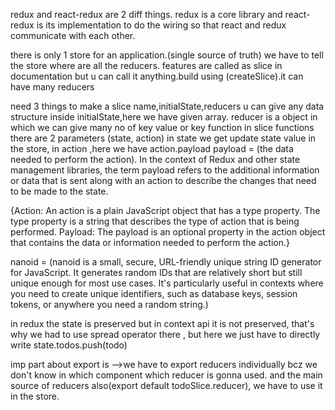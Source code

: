 redux and react-redux are 2 diff things.
redux is a core library and react-redux is its implementation to do the wiring so that react and redux communicate with each other.

there is only 1 store for an application.(single source of truth)
we have to tell the store where are all the reducers.
features are called as slice in documentation but u can call it anything.build using (createSlice).it can have many reducers

need 3 things to make a slice
name,initialState,reducers
u can give any data structure inside initialState,here we have given array.
reducer is a object in which we can give many no of key value or key function 
in slice functions there are 2 parameters (state, action)
in state we get update state value in the store,
in action ,here we have action.payload 
payload = (the data needed to perform the action).
In the context of Redux and other state management libraries, the term payload refers to the additional information or data that is sent along with an action to describe the changes that need to be made to the state.

{Action: An action is a plain JavaScript object that has a type property. The type property is a string that describes the type of action that is being performed.
Payload: The payload is an optional property in the action object that contains the data or information needed to perform the action.}

nanoid = (nanoid is a small, secure, URL-friendly unique string ID generator for JavaScript. It generates random IDs that are relatively short but still unique enough for most use cases. It's particularly useful in contexts where you need to create unique identifiers, such as database keys, session tokens, or anywhere you need a random string.)


in redux the state is preserved but in context api it is not preserved, that's why we had to use spread operator there , but here we just have to directly write
state.todos.push(todo)

imp part about export is -->we have to export reducers individually bcz we don't know in which component which reducer is gonna used.
and the main source of reducers also(export default todoSlice.reducer), we have to use it in the store.